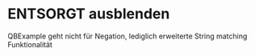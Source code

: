 ENTSORGT ausblenden
===================

QBExample geht nicht für Negation, lediglich erweiterte String matching Funktionalität

